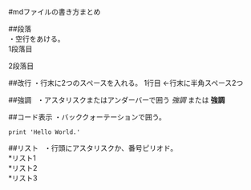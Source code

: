 #mdファイルの書き方まとめ

##段落  
・空行をあける。  
1段落目  

2段落目  

##改行
・行末に2つのスペースを入れる。
1行目 ←行末に半角スペース2つ  

##強調  
・アスタリスクまたはアンダーバーで囲う
*強調* または __強調__  

##コード表示
・バッククォーテーションで囲う。  

```perl:
print 'Hello World.'
```

##リスト  
・行頭にアスタリスクか、番号ピリオド。  
*リスト1  
*リスト2  
*リスト3  

